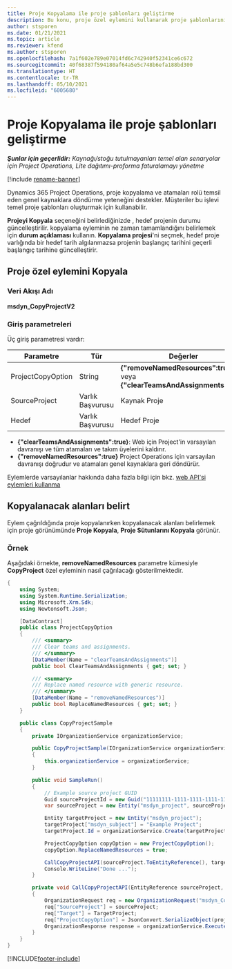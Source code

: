 ```yaml
---
title: Proje Kopyalama ile proje şablonları geliştirme
description: Bu konu, proje özel eylemini kullanarak proje şablonlarının nasıl oluşturulacağı hakkında bilgiler sağlar.
author: stsporen
ms.date: 01/21/2021
ms.topic: article
ms.reviewer: kfend
ms.author: stsporen
ms.openlocfilehash: 7a1f602e789e07014fd6c742940f52341ce6c672
ms.sourcegitcommit: 40f68387f594180af64a5e5c748b6efa188bd300
ms.translationtype: HT
ms.contentlocale: tr-TR
ms.lasthandoff: 05/10/2021
ms.locfileid: "6005680"
---
```

# <a name="develop-project-templates-with-copy-project"></a>Proje Kopyalama ile proje şablonları geliştirme

_**Şunlar için geçerlidir:** Kaynağı/stoğu tutulmayanları temel alan senaryolar için Project Operations, Lite dağıtımı-proforma faturalamayı yönetme_

[!include [rename-banner](~/includes/cc-data-platform-banner.md)]

Dynamics 365 Project Operations, proje kopyalama ve atamaları rolü temsil eden genel kaynaklara döndürme yeteneğini destekler. Müşteriler bu işlevi temel proje şablonları oluşturmak için kullanabilir.

**Projeyi Kopyala** seçeneğini belirlediğinizde , hedef projenin durumu güncelleştirilir. kopyalama eyleminin ne zaman tamamlandığını belirlemek için **durum açıklaması** kullanın. **Kopyalama projesi**'ni seçmek, hedef proje varlığında bir hedef tarih algılanmazsa projenin başlangıç tarihini geçerli başlangıç tarihine güncelleştirir.

## <a name="copy-project-custom-action"></a>Proje özel eylemini Kopyala 

### <a name="name"></a>Veri Akışı Adı 

**msdyn_CopyProjectV2**

### <a name="input-parameters"></a>Giriş parametreleri
Üç giriş parametresi vardır:

| Parametre          | Tür   | Değerler                                                   | 
|--------------------|--------|----------------------------------------------------------|
| ProjectCopyOption  | String | **{"removeNamedResources":true}** veya **{"clearTeamsAndAssignments":true}** |
| SourceProject      | Varlık Başvurusu | Kaynak Proje |
| Hedef             | Varlık Başvurusu | Hedef Proje |


- **{"clearTeamsAndAssignments":true}**: Web için Project'in varsayılan davranışı ve tüm atamaları ve takım üyelerini kaldırır.
- **{"removeNamedResources":true}** Project Operations için varsayılan davranışı doğrudur ve atamaları genel kaynaklara geri döndürür.

Eylemlerde varsayılanlar hakkında daha fazla bilgi için bkz. [web API'si eylemleri kullanma](/powerapps/developer/common-data-service/webapi/use-web-api-actions)

## <a name="specify-fields-to-copy"></a>Kopyalanacak alanları belirt 
Eylem çağrıldığında proje kopyalanırken kopyalanacak alanları belirlemek için proje görünümünde **Proje Kopyala**, **Proje Sütunlarını Kopyala** görünür.


### <a name="example"></a>Örnek
Aşağıdaki örnekte, **removeNamedResources** parametre kümesiyle **CopyProject** özel eyleminin nasıl çağrılacağı gösterilmektedir.
```C#
{
    using System;
    using System.Runtime.Serialization;
    using Microsoft.Xrm.Sdk;
    using Newtonsoft.Json;

    [DataContract]
    public class ProjectCopyOption
    {
        /// <summary>
        /// Clear teams and assignments.
        /// </summary>
        [DataMember(Name = "clearTeamsAndAssignments")]
        public bool ClearTeamsAndAssignments { get; set; }

        /// <summary>
        /// Replace named resource with generic resource.
        /// </summary>
        [DataMember(Name = "removeNamedResources")]
        public bool ReplaceNamedResources { get; set; }
    }

    public class CopyProjectSample
    {
        private IOrganizationService organizationService;

        public CopyProjectSample(IOrganizationService organizationService)
        {
            this.organizationService = organizationService;
        }

        public void SampleRun()
        {
            // Example source project GUID
            Guid sourceProjectId = new Guid("11111111-1111-1111-1111-111111111111");
            var sourceProject = new Entity("msdyn_project", sourceProjectId);

            Entity targetProject = new Entity("msdyn_project");
            targetProject["msdyn_subject"] = "Example Project";
            targetProject.Id = organizationService.Create(targetProject);

            ProjectCopyOption copyOption = new ProjectCopyOption();
            copyOption.ReplaceNamedResources = true;

            CallCopyProjectAPI(sourceProject.ToEntityReference(), targetProject.ToEntityReference(), copyOption);
            Console.WriteLine("Done ...");
        }

        private void CallCopyProjectAPI(EntityReference sourceProject, EntityReference TargetProject, ProjectCopyOption projectCopyOption)
        {
            OrganizationRequest req = new OrganizationRequest("msdyn_CopyProjectV2");
            req["SourceProject"] = sourceProject;
            req["Target"] = TargetProject;
            req["ProjectCopyOption"] = JsonConvert.SerializeObject(projectCopyOption);
            OrganizationResponse response = organizationService.Execute(req);
        }
    }
}
```


[!INCLUDE[footer-include](../includes/footer-banner.md)]